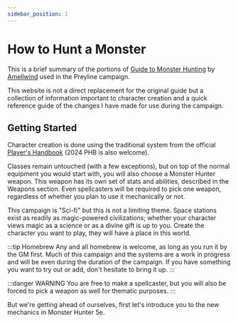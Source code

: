 ```yaml
---
sidebar_position: 1
---
```


# How to Hunt a Monster

This is a brief summary of the portions of [Guide to Monster Hunting](https://www.gmbinder.com/share/-LCk9FgQaqaXBVmLeCeT) by [Amellwind](https://www.reddit.com/user/Amellwind/) used in the Preyline campaign.

This website is not a direct replacement for the original guide but a collection of information important to character creation and a quick reference guide of the changes I have made for use during the campaign.

## Getting Started

Character creation is done using the traditional system from the official [Player's Handbook](https://drive.google.com/open?id=10elvJ7bM_YyGaGt_xAIZFyr9aGkBPpEu&usp=drive_fs) (2024 PHB is also welcome).

Classes remain untouched (with a few exceptions), but on top of the normal equipment you would start with, you will also choose a Monster Hunter weapon. This weapon has its own set of stats and abilities, described in the Weapons section. Even spellcasters will be required to pick one weapon, regardless of whether you plan to use it mechanically or not.

This campaign is "Sci-fi" but this is not a limiting theme. Space stations exist as readily as magic-powered civilizations; whether your character views magic as a science or as a divine gift is up to you. Create the character you want to play, they will have a place in this world.

:::tip Homebrew
Any and all homebrew is welcome, as long as you run it by the GM first. Much of this campaign and the systems are a work in progress and will be even during the duration of the campaign. If you have something you want to try out or add, don't hesitate to bring it up.
:::

:::danger WARNING
You are free to make a spellcaster, but you will also be forced to pick a weapon as well for thematic purposes.
:::

But we're getting ahead of ourselves, first let's introduce you to the new mechanics in Monster Hunter 5e.
